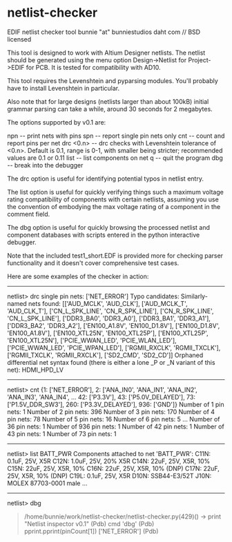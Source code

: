 netlist-checker
===============

EDIF netlist checker tool
bunnie "at" bunniestudios daht com // BSD licensed

This tool is designed to work with Altium Designer netlists. The
netlist should be generated using the menu option Design->Netlist for
Project->EDIF for PCB. It is tested for compatibility with AD10.

This tool requires the Levenshtein and pyparsing modules. You'll probably
have to install Levenshtein in particular.

Also note that for large designs (netlists larger than about 100kB)
initial grammar parsing can take a while, around 30 seconds for 2
megabytes.

The options supported by v0.1 are:

  npn <n> -- print nets with <n> pins
  spn -- report single pin nets only
  cnt -- count and report pins per net
  drc <0.n> -- drc checks with Levenshtein tolerance of <0.n>. Default is 0.1, range is 0-1, with smaller being stricter; recommended values are 0.1 or 0.11
  list <net> -- list components on net <net>
  q -- quit the program
  dbg -- break into the debugger

The drc option is useful for identifying potential typos in netlist entry.

The list option is useful for quickly verifying things such a maximum
voltage rating compatibility of components with certain netlists,
assuming you use the convention of embodying the max voltage rating of
a component in the comment field.

The dbg option is useful for quickly browsing the processed netlist
and component databases with scripts entered in the python interactive
debugger.

Note that the included test1_short.EDF is provided more for checking
parser functionality and it doesn't cover comprehensive test cases.

Here are some examples of the checker in action:

--------------------------------------------------

 netlist> drc
 single pin nets: 
 ['NET_ERROR']
 Typo candidates: 
 Similarly-named nets found: 
 [['AUD_MCLK', 'AUD_CLK'],
  ['AUD_MCLK_T', 'AUD_CLK_T'],
  ['CN_L_SPK_LINE', 'CN_R_SPK_LINE'],
  ['CN_R_SPK_LINE', 'CN_L_SPK_LINE'],
  ['DDR3_BA0', 'DDR3_A0'],
  ['DDR3_BA1', 'DDR3_A1'],
  ['DDR3_BA2', 'DDR3_A2'],
  ['EN100_A1.8V', 'EN100_D1.8V'],
  ['EN100_D1.8V', 'EN100_A1.8V'],
  ['EN100_XTL25N', 'EN100_XTL25P'],
  ['EN100_XTL25P', 'EN100_XTL25N'],
  ['PCIE_WWAN_LED', 'PCIE_WLAN_LED'],
  ['PCIE_WWAN_LED', 'PCIE_WPAN_LED'],
  ['RGMII_RXCLK', 'RGMII_TXCLK'],
  ['RGMII_TXCLK', 'RGMII_RXCLK'],
  ['SD2_CMD', 'SD2_CD']]
 Orphaned differential net syntax found (there is either a lone _P or _N variant of this net): 
 HDMI_HPD_LV
 
--------------------------------------------------
 
 netlist> cnt
 {1: ['NET_ERROR'],
  2: ['ANA_IN0',
      'ANA_IN1',
      'ANA_IN2',
      'ANA_IN3',
      'ANA_IN4',
 ...
  42: ['P3.3V'],
  43: ['P5.0V_DELAYED'],
  73: ['P1.5V_DDR_SW3'],
  260: ['P3.3V_DELAYED'],
  936: ['GND']}
 Number of 1 pin nets: 1
 Number of 2 pin nets: 396
 Number of 3 pin nets: 170
 Number of 4 pin nets: 78
 Number of 5 pin nets: 16
 Number of 6 pin nets: 5
 ...
 Number of 36 pin nets: 1
 Number of 936 pin nets: 1
 Number of 42 pin nets: 1
 Number of 43 pin nets: 1
 Number of 73 pin nets: 1
 
--------------------------------------------------
 
 netlist> list BATT_PWR
 Components attached to net 'BATT_PWR':
 C11N: 0.1uF, 25V, X5R
 C12N: 1.0uF, 25V, 20% X5R
 C14N: 22uF, 25V, X5R, 10%
 C15N: 22uF, 25V, X5R, 10%
 C16N: 22uF, 25V, X5R, 10% (DNP)
 C17N: 22uF, 25V, X5R, 10% (DNP)
 C19L: 0.1uF, 25V, X5R
 D10N: SSB44-E3/52T
 J10N: MOLEX 87703-0001 male
 ...
 
--------------------------------------------------
 
 netlist> dbg
 > /home/bunnie/work/netlist-checker/netlist-checker.py(429)<module>()
 -> print "Netlist inspector v0.1"
 (Pdb) cmd
 'dbg'
 (Pdb) pprint.pprint(pinCount[1])
 ['NET_ERROR']
 (Pdb) 
 